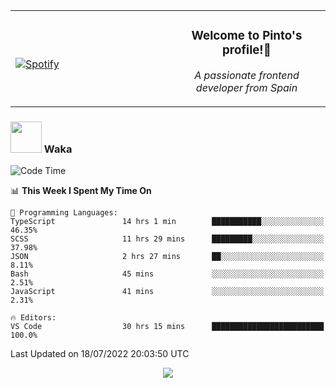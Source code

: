 <table width="100%" align="center"> 
  <tr>
  <td width="50%">
      
&nbsp; <br> [![Spotify](https://novatorem-zeta-rust.vercel.app/api/spotify)](https://open.spotify.com/user/novatorem-zeta-rust)

  </td>
  <td width="50%">
    <h3 align="center">Welcome to Pinto's profile!👋</h3>
    <p align="center"><em>A passionate frontend developer from Spain</em></p>
  </td>
  </table>

### <img src="https://media.giphy.com/media/VgCDAzcKvsR6OM0uWg/giphy.gif" width="50"> Waka

  <!--START_SECTION:waka-->
![Code Time](http://img.shields.io/badge/Code%20Time-668%20hrs%2055%20mins-blue)

📊 **This Week I Spent My Time On** 

```text
💬 Programming Languages: 
TypeScript               14 hrs 1 min        ███████████░░░░░░░░░░░░░░   46.35% 
SCSS                     11 hrs 29 mins      █████████░░░░░░░░░░░░░░░░   37.98% 
JSON                     2 hrs 27 mins       ██░░░░░░░░░░░░░░░░░░░░░░░   8.11% 
Bash                     45 mins             ░░░░░░░░░░░░░░░░░░░░░░░░░   2.51% 
JavaScript               41 mins             ░░░░░░░░░░░░░░░░░░░░░░░░░   2.31%

🔥 Editors: 
VS Code                  30 hrs 15 mins      █████████████████████████   100.0%

```


 Last Updated on 18/07/2022 20:03:50 UTC
<!--END_SECTION:waka-->

<div align="center">
<img src="https://github-readme-stats-gilt-tau.vercel.app/api/top-langs/?username=pinto-hub&layout=compact&theme=dracula" />
</div>
